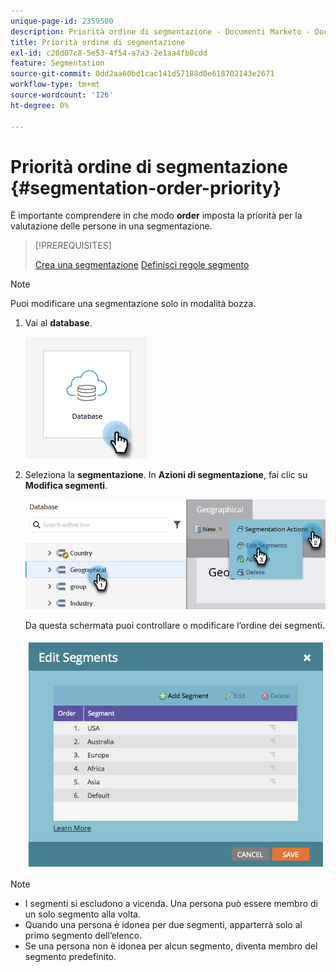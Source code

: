 ```yaml
---
unique-page-id: 2359500
description: Priorità ordine di segmentazione - Documenti Marketo - Documentazione del prodotto
title: Priorità ordine di segmentazione
exl-id: c20d07c8-5e53-4f54-a7a3-2e1aa4fb0cdd
feature: Segmentation
source-git-commit: 0dd2aa60bd1cac141d57188d0e618702143e2671
workflow-type: tm+mt
source-wordcount: '126'
ht-degree: 0%

---
```


# Priorità ordine di segmentazione {#segmentation-order-priority}

È importante comprendere in che modo **order** imposta la priorità per la valutazione delle persone in una segmentazione.

>[!PREREQUISITES]
>
>[Crea una segmentazione](/help/marketo/product-docs/personalization/segmentation-and-snippets/segmentation/create-a-segmentation.md)
>[Definisci regole segmento](/help/marketo/product-docs/personalization/segmentation-and-snippets/segmentation/define-segment-rules.md)

>[!NOTE]
>
>Puoi modificare una segmentazione solo in modalità bozza.

1. Vai al **database**.

   ![](assets/segmentation-order-priority-1.png)

1. Seleziona la **segmentazione**. In **Azioni di segmentazione**, fai clic su **Modifica segmenti**.

   ![](assets/segmentation-order-priority-2.png)

   Da questa schermata puoi controllare o modificare l’ordine dei segmenti.

   ![](assets/segmentation-order-priority-3.png)

>[!NOTE]
>
>* I segmenti si escludono a vicenda. Una persona può essere membro di un solo segmento alla volta.
>* Quando una persona è idonea per due segmenti, apparterrà solo al primo segmento dell’elenco.
>* Se una persona non è idonea per alcun segmento, diventa membro del segmento predefinito.
